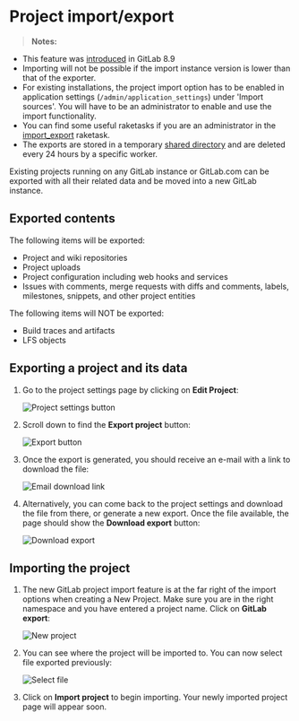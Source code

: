 # Project import/export

>**Notes:**
  - This feature was [introduced][ce-3050] in GitLab 8.9
  - Importing will not be possible if the import instance version is lower
    than that of the exporter.
  - For existing installations, the project import option has to be enabled in
    application settings (`/admin/application_settings`) under 'Import sources'.
    You will have to be an administrator to enable and use the import functionality.
  - You can find some useful raketasks if you are an administrator in the
    [import_export](../../../administration/raketasks/project_import_export.md)
    raketask.
  - The exports are stored in a temporary [shared directory][tmp] and are deleted
    every 24 hours by a specific worker.

Existing projects running on any GitLab instance or GitLab.com can be exported
with all their related data and be moved into a new GitLab instance.

## Exported contents

The following items will be exported:

- Project and wiki repositories
- Project uploads
- Project configuration including web hooks and services
- Issues with comments, merge requests with diffs and comments, labels, milestones, snippets,
  and other project entities

The following items will NOT be exported:

- Build traces and artifacts
- LFS objects

## Exporting a project and its data

1. Go to the project settings page by clicking on **Edit Project**:

    ![Project settings button](img/settings_edit_button.png)

1. Scroll down to find the **Export project** button:

    ![Export button](img/import_export_export_button.png)

1. Once the export is generated, you should receive an e-mail with a link to
   download the file:

    ![Email download link](img/import_export_mail_link.png)

1. Alternatively, you can come back to the project settings and download the
   file from there, or generate a new export. Once the file available, the page
   should show the **Download export** button:

    ![Download export](img/import_export_download_export.png)

## Importing the project

1. The new GitLab project import feature is at the far right of the import
   options when creating a New Project. Make sure you are in the right namespace
   and you have entered a project name. Click on **GitLab export**:

    ![New project](img/import_export_new_project.png)

1. You can see where the project will be imported to. You can now select file
   exported previously:

    ![Select file](img/import_export_select_file.png)

1. Click on **Import project** to begin importing. Your newly imported project
   page will appear soon.

[ce-3050]: https://gitlab.com/gitlab-org/gitlab-ce/issues/3050
[tmp]: ../../../development/shared_files.md
